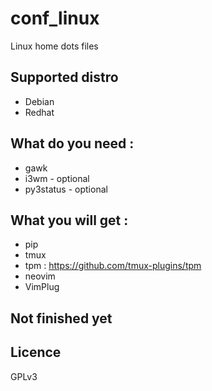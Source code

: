 # conf_linux

Linux home dots files

## Supported distro

* Debian
* Redhat

## What do you need :

* gawk
* i3wm - optional
* py3status - optional

## What you will get :

* pip
* tmux
* tpm : https://github.com/tmux-plugins/tpm
* neovim
* VimPlug

## Not finished yet

## Licence

GPLv3
